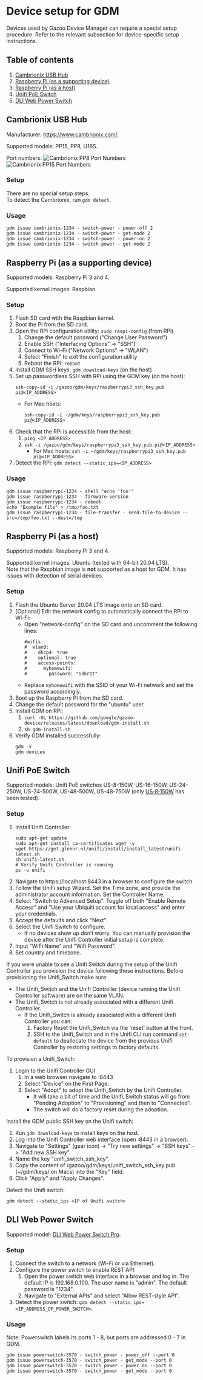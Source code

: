 # Device setup for GDM

Devices used by Gazoo Device Manager can require a special setup
procedure. Refer to the relevant subsection for device-specific setup
instructions.

## Table of contents

1. [Cambrionix USB Hub](#cambrionix-usb-hub)
2. [Raspberry Pi (as a supporting device)](#raspberry-pi-as-a-supporting-device)
3. [Raspberry Pi (as a host)](#raspberry-pi-as-a-host)
4. [Unifi PoE Switch](#unifi-poe-switch)
5. [DLI Web Power Switch](#dli-web-power-switch)

## Cambrionix USB Hub

Manufacturer: https://www.cambrionix.com/.

Supported models: PP15, PP8, U16S.

Port numbers:
![Cambrionix PP8 Port Numbers](images/cambrionix_pp8.jpg)
![Cambrionix PP15 Port Numbers](images/cambrionix_pp15.jpg)

### Setup

There are no special setup steps. \
To detect the Cambrionix, run `gdm detect`.

### Usage

```
gdm issue cambrionix-1234 - switch-power - power-off 2
gdm issue cambrionix-1234 - switch-power - get-mode 2
gdm issue cambrionix-1234 - switch-power - power-on 2
gdm issue cambrionix-1234 - switch-power - get-mode 2
```

## Raspberry Pi (as a supporting device)

Supported models: Raspberry Pi 3 and 4.

Supported kernel images: Raspbian.

### Setup

1. Flash SD card with the Raspbian kernel.
2. Boot the Pi from the SD card.
3. Open the RPi configuration utility: `sudo raspi-config` (from RPi)
    1. Change the default password ("Change User Password")
    2. Enable SSH ("Interfacing Options" -> "SSH")
    3. Connect to Wi-Fi ("Network Options" -> "WLAN")
    4. Select "Finish" to exit the configuration utility
    5. Reboot the RPi: `reboot`
4. Install GDM SSH keys: `gdm download-keys` (on the host)
5. Set up passwordless SSH with RPi using the GDM key (on the host):
    ```
    ssh-copy-id -i /gazoo/gdm/keys/raspberrypi3_ssh_key.pub pi@<IP_ADDRESS>
    ```
    * For Mac hosts:
      ```
      ssh-copy-id -i ~/gdm/keys/raspberrypi3_ssh_key.pub pi@<IP_ADDRESS>
      ```
6. Check that the RPi is accessible from the host:
    1. `ping <IP_ADDRESS>`
    2. `ssh -i /gazoo/gdm/keys/raspberrypi3_ssh_key.pub pi@<IP_ADDRESS>`
       * For Mac hosts: `ssh -i ~/gdm/keys/raspberrypi3_ssh_key.pub pi@<IP_ADDRESS>`
7. Detect the RPi: `gdm detect --static_ips=<IP_ADDRESS>`

### Usage

```
gdm issue raspberrypi-1234 - shell "echo 'foo'"
gdm issue raspberrypi-1234 - firmware-version
gdm issue raspberrypi-1234 - reboot
echo "Example file" > /tmp/foo.txt
gdm issue raspberrypi-1234 - file-transfer - send-file-to-device --src=/tmp/foo.txt --dest=/tmp
```

## Raspberry Pi (as a host)

Supported models: Raspberry Pi 3 and 4.

Supported kernel images: Ubuntu (tested with 64-bit 20.04 LTS). \
Note that the Raspbian image is **not** supported as a host for GDM. It
has issues with detection of serial devices.

### Setup

1. Flash the Ubuntu Server 20.04 LTS image onto an SD card.
2. [Optional] Edit the network config to automatically connect the RPi
   to Wi-Fi:
   * Open "network-config" on the SD card and uncomment the following lines:
     ```
     #wifis:
     #  wlan0:
     #    dhcp4: true
     #    optional: true
     #    access-points:
     #      myhomewifi:
     #        password: "S3kr1t"
     ```
   * Replace `myhomewifi` with the SSID of your Wi-Fi network and set
     the password accordingly.
3. Boot up the Raspberry Pi from the SD card.
4. Change the default password for the "ubuntu" user.
5. Install GDM on RPi:
    1. `curl -OL https://github.com/google/gazoo-device/releases/latest/download/gdm-install.sh`
    2. `sh gdm-install.sh`
6. Verify GDM installed successfully:
   ```
   gdm -v
   gdm devices
   ```

## Unifi PoE Switch

Supported models: Unifi PoE switches US-8-150W, US-16-150W, US-24-250W,
US-24-500W, US-48-500W, US-48-750W (only [US‑8‑150W](https://www.ui.com/unifi-switching/unifi-switch-8-150w/)
has been tested).

### Setup

1. Install Unifi Controller:
   ```
   sudo apt-get update
   sudo apt-get install ca-certificates wget -y
   wget https://get.glennr.nl/unifi/install/install_latest/unifi-latest.sh
   sh unifi-latest.sh
   # Verify Unifi Controller is running
   ps -u unifi
   ```
2. Navigate to https://localhost:8443 in a browser to configure the
   switch.
3. Follow the UniFi setup Wizard. Set the Time zone, and provide the
   administrator account information. Set the Controller Name.
4. Select "Switch to Advanced Setup". Toggle off both "Enable Remote
   Access" and "Use your Ubiquiti account for local access" and enter
   your credentials.
5. Accept the defaults and click "Next".
6. Select the Unifi Switch to configure.
   * If no devices show up don’t worry. You can manually provision the
     device after the Unifi Controller initial setup is complete.
7. Input "WiFi Name" and "Wifi Password".
8. Set country and timezone.

If you were unable to see a Unifi Switch during the setup of the Unifi
Controller you provision the device following these instructions. Before
provisioning the Unifi_Switch make sure:
* The Unifi_Switch and the Unifi Controller (device running the Unifi
  Controller software) are on the same VLAN.
* The Unifi_Switch is not already associated with a different Unifi
  Controller.
  * If the Unifi_Switch is already associated with a different Unifi
    Controller you can:
    1. Factory Reset the Unifi_Switch via the ‘reset’ button at the
       front.
    2. SSH to the Unifi_Switch and in the Unifi CLI run command
       `set-default` to deallocate the device from the previous Unifi
       Controller by restoring settings to factory defaults.

To provision a Unifi_Switch:
1. Login to the Unifi Controller GUI
   1. In a web browser navigate to <Unifi Controller host IP>:8443
   2. Select "Device" on the First Page.
   3. Select "Adopt" to adopt the Unifi_Switch by the Unifi Controller.
      * It will take a bit of time and the Unifi_Switch status will go
        from "Pending Adoption" to "Provisioning" and then to
        "Connected".
      * The switch will do a factory reset during the adoption.

Install the GDM public SSH key on the Unifi switch:
1. Run `gdm download-keys` to install keys on the host.
2. Log into the Unifi Controller web interface (open
   <Unifi Controller host IP>:8443 in a browser).
3. Navigate to "Settings" (gear icon) -> "Try new settings" ->
   "SSH keys" -> "Add new SSH key".
4. Name the key "unifi_switch_ssh_key".
5. Copy the content of /gazoo/gdm/keys/unifi_switch_ssh_key.pub
   (~/gdm/keys/ on Macs) into the "Key" field.
6. Click "Apply" and "Apply Changes".

Detect the Unifi switch:
```
gdm detect --static_ips <IP of Unifi switch>
```

## DLI Web Power Switch

Supported model: [DLI Web Power Switch Pro](https://dlidirect.com/products/new-pro-switch).

### Setup

1. Connect the switch to a network (Wi-Fi or via Ethernet).
2. Configure the power switch to enable REST API:
   1. Open the power switch web interface in a browser and log in.
      The default IP is 192.168.0.100. The user name is "admin".
      The default password is "1234".
   2. Navigate to "External APIs" and select "Allow REST-style API".
3. Detect the power switch: `gdm detect --static_ips=<IP_ADDRESS_OF_POWER_SWITCH>`.

### Usage

Note: Powerswitch labels its ports 1 - 8, but ports are addressed 0 - 7
in GDM.

```
gdm issue powerswitch-3570 - switch_power - power_off --port 0
gdm issue powerswitch-3570 - switch_power - get_mode --port 0
gdm issue powerswitch-3570 - switch_power - power_on --port 0
gdm issue powerswitch-3570 - switch_power - get_mode --port 0
```
